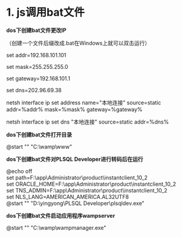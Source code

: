 # 1. js调用bat文件







**dos下创建bat文件更改IP**

（创建一个文件后缀改成.bat在Windows上就可以双击运行）

  

set addr=192.168.101.101

  
set mask=255.255.255.0  
  
set gateway=192.168.101.1  
  
set dns=202.96.69.38  
  
netsh interface ip set address name="本地连接" source=static addr=%addr% mask=%mask% gateway=%gateway%  
  

netsh interface ip set dns "本地连接" source=static addr=%dns%

  

**dos下创建bat文件打开目录**

@start "" "C:\\wamp\\www"

  

**dos下创建bat文件对PLSQL Developer进行转码后在运行**  

@echo off  
set path=F:\\app\\Administrator\\product\\instantclient\_10\_2  
set ORACLE\_HOME=F:\\app\\Administrator\\product\\instantclient\_10_2  
set TNS\_ADMIN=F:\\app\\Administrator\\product\\instantclient\_10_2  
set NLS_LANG=AMERICAN_AMERICA.AL32UTF8  
@start "" "D:\\yingyong\\PLSQL Developer\\plsqldev.exe"

  

**dos下创建bat文件启动应用程序wampserver**  

@start "" "C:\\wamp\\wampmanager.exe"












































